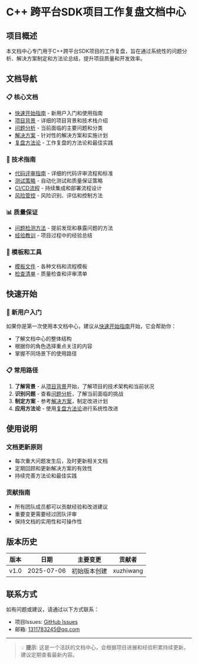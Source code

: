 # C++ 跨平台SDK项目工作复盘文档中心

## 项目概述

本文档中心专门用于C++跨平台SDK项目的工作复盘，旨在通过系统性的问题分析、解决方案制定和方法论总结，提升项目质量和开发效率。

## 文档导航

### 📋 核心文档
- [快速开始指南](docs/getting-started.md) - 新用户入门和使用指南
- [项目背景](docs/background.md) - 详细的项目背景和技术栈介绍
- [问题分析](docs/problems.md) - 当前面临的主要问题和分类
- [解决方案](docs/solutions.md) - 针对性的解决方案和实施计划
- [复盘方法论](docs/methodology.md) - 工作复盘的方法论和最佳实践

### 🔧 技术指南
- [代码评审指南](docs/code-review-guide.md) - 详细的代码评审流程和标准
- [测试策略](docs/testing-strategy.md) - 自动化测试和质量保证策略
- [CI/CD流程](docs/ci-cd-pipeline.md) - 持续集成和部署流程设计
- [风险管控](docs/risk-management.md) - 风险识别、评估和控制方法

### 📊 质量保证
- [问题检测方法](docs/problem-detection.md) - 提前发现和暴露问题的方法
- [经验教训](docs/lessons-learned.md) - 项目过程中的经验总结

### 📝 模板和工具
- [模板文件](docs/templates/) - 各种文档和流程模板
- [检查清单](docs/checklists/) - 质量检查和评审清单

## 快速开始

### 🚀 新用户入门
如果你是第一次使用本文档中心，建议从[快速开始指南](docs/getting-started.md)开始，它会帮助你：
- 了解文档中心的整体结构
- 根据你的角色选择重点关注的内容
- 掌握不同场景下的使用路径

### 📋 常用路径
1. **了解背景** - 从[项目背景](docs/background.md)开始，了解项目的技术架构和当前状况
2. **识别问题** - 查看[问题分析](docs/problems.md)，了解当前面临的挑战
3. **制定方案** - 参考[解决方案](docs/solutions.md)，制定改进计划
4. **应用方法论** - 使用[复盘方法论](docs/methodology.md)进行系统性改进

## 使用说明

### 文档更新原则
- 每次重大问题发生后，及时更新相关文档
- 定期回顾和更新解决方案的有效性
- 持续完善方法论和最佳实践

### 贡献指南
- 所有团队成员都可以贡献经验和改进建议
- 重要变更需要经过团队评审
- 保持文档的实用性和可操作性

## 版本历史

| 版本 | 日期 | 主要变更 | 贡献者 |
|------|------|----------|--------|
| v1.0 | 2025-07-06 | 初始版本创建 | xuzhiwang |

## 联系方式

如有问题或建议，请通过以下方式联系：
- 项目Issues: [GitHub Issues](https://github.com/xuzhiwang/WorkReview/issues)
- 邮箱: 1311783245@qq.com

---

> 💡 **提示**: 这是一个活跃的文档中心，会根据项目进展和经验积累持续更新。建议定期查看最新内容。

